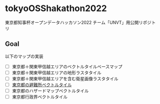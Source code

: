 # tokyoOSShakathon2022
東京都知事杯オープンデータハッカソン2022 チーム「UNVT」用公開リポジトリ

## Goal
以下のマップの実装
- [ ] 東京都＋関東甲信越エリアのベクトルタイルベースマップ
- [ ] 東京都＋関東甲信越エリアの地形ラスタタイル
- [ ] 東京都＋関東甲信越エリアを含む衛星画像ラスタタイル
- [ ] [東京都の避難所ベクトルタイル](https://github.com/furuhashilab/UNVT_for_Tokyo-to)
- [ ] 東京都のハザードマップベクトルタイル
- [ ] 東京都行政界ベクトルタイル
